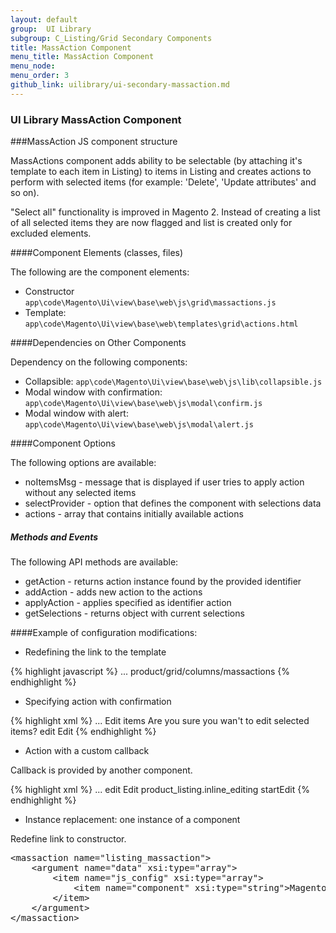 ```yaml
---
layout: default
group:  UI Library
subgroup: C_Listing/Grid Secondary Components
title: MassAction Component
menu_title: MassAction Component
menu_node:
menu_order: 3
github_link: uilibrary/ui-secondary-massaction.md
---
```


<h3 id="massaction">UI Library MassAction Component</h3>

###MassAction JS component structure

MassActions component adds ability to be selectable (by attaching it's template to each item in Listing) to items in Listing and creates actions to perform with selected items (for example: 'Delete', 'Update attributes' and so on).

"Select all" functionality is improved in Magento 2. Instead of creating a list of all selected items they are now flagged and list is created only for excluded elements.

####Component Elements (classes, files)

The following are the component elements:

* Constructor `app\code\Magento\Ui\view\base\web\js\grid\massactions.js`
* Template: `app\code\Magento\Ui\view\base\web\templates\grid\actions.html`

####Dependencies on Other Components

Dependency on the following components:

* Collapsible: `app\code\Magento\Ui\view\base\web\js\lib\collapsible.js`
* Modal window with confirmation: `app\code\Magento\Ui\view\base\web\js\modal\confirm.js`
* Modal window with alert: `app\code\Magento\Ui\view\base\web\js\modal\alert.js`

####Component Options

The following options are available:

* noItemsMsg - message that is displayed if user tries to apply action without any selected items
* selectProvider - option that defines the component with selections data
* actions - array that contains initially available actions

<h5>Methods and Events</h5>

The following API methods are available:

* getAction - returns action instance found by the provided identifier
* addAction - adds new action to the actions
* applyAction - applies specified as identifier action
* getSelections - returns object with current selections

####Example of configuration modifications:

* Redefining the link to the template

{% highlight javascript %}
<massaction name="listing_massaction">
    <argument name="data" xsi:type="array">
        ...
        <item name="config" xsi:type="array">
            <item name="template" xsi:type="string">product/grid/columns/massactions</item>
        </item>
    </argument>
</massaction>
{% endhighlight %}

* Specifying action with confirmation

{% highlight xml %}
<massaction name="listing_massaction">
    <argument name="data" xsi:type="array">
        ...
    </argument>
    <action name="edit">
        <argument name="data" xsi:type="array">
            <item name="config" xsi:type="array">
                <item name="confirm" xsi:type="array">
                    <item name="title" xsi:type="string" translate="true">Edit items</item>
                    <item name="message" xsi:type="string" translate="true">Are you sure you wan't to edit selected items?</item>
                </item>
                <item name="type" xsi:type="string">edit</item>
                <item name="label" xsi:type="string" translate="true">Edit</item>
            </item>
        </argument>
    </action>
</massaction>
{% endhighlight %}

* Action with a custom callback


Callback is provided by another component.

{% highlight xml %}
<massaction name="listing_massaction">
    <argument name="data" xsi:type="array">
        ...
    </argument>
    <action name="edit">
        <argument name="data" xsi:type="array">
            <item name="config" xsi:type="array">
                <item name="type" xsi:type="string">edit</item>
                <item name="label" xsi:type="string" translate="true">Edit</item>
                <item name="callback" xsi:type="array">
                    <item name="provider" xsi:type="string">product_listing.inline_editing</item>
                    <item name="target" xsi:type="string">startEdit</item>
                </item>
            </item>
        </argument>
    </action>
</massaction>
{% endhighlight %}

* Instance replacement: one instance of a component

Redefine link to constructor.

<pre>
&lt;massaction name="listing_massaction"&gt;
    &lt;argument name="data" xsi:type="array"&gt;
        &lt;item name="js_config" xsi:type="array"&gt;
            &lt;item name="component" xsi:type="string"&gt;Magento_Products/js/grid/massactions&lt;/item&gt;
        &lt;/item&gt;
    &lt;/argument&gt;
&lt;/massaction&gt;
</pre>